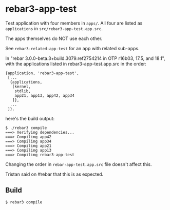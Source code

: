 rebar3-app-test
=====

Test application with four members in `apps/`. All four are listed as
`applications` in `src/rebar3-app-test.app.src`.

The apps themselves do NOT use each other.

See `rebar3-related-app-test` for an app with related sub-apps.

In "rebar 3.0.0-beta.3+build.3079.ref2754214 in OTP r16b03, 17.5, and
18.1", with the applications listed in rebar3-app-test.app.src in the
order:

```
{application, 'rebar3-app-test',
 [...
  {applications,
   [kernel,
    stdlib,
    app21, app13, app42, app34
   ]},
  ...
 ]}.
```

here's the build output:

```
$ ./rebar3 compile
===> Verifying dependencies...
===> Compiling app42
===> Compiling app34
===> Compiling app21
===> Compiling app13
===> Compiling rebar3-app-test
```

Changing the order in `rebar-app-test.app.src` file doesn't
affect this.

Tristan said on #rebar that this is as expected.

Build
-----

    $ rebar3 compile
